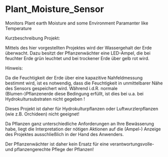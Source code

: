 # Plant_Moisture_Sensor
Monitors Plant earth Moisture and some Environment Paramanter like Temperature 

Kurzbeschreibung Projekt:

Mittels des hier vorgestellten Projektes wird der Wassergehalt der Erde überwacht. Dazu besitzt der Pflanzenwächter eine LED-Ampel, die bei feuchter Erde grün leuchtet und bei trockener Erde über gelb rot wird.

Hinweis:

Da die Feuchtigkeit der Erde über eine kapazitive Nahfeldmessung bestimmt wird, ist es notwendig, dass die Feuchtigkeit in unmittelbarer Nähe des Sensors gespeichert wird. Während i.d.R. normale (Blumen-)Pflanzenerde diese Bedingung erfüllt, ist dies bei u.a. bei Hydrokultursubstraten nicht gegeben !

Dieses Projekt ist daher für Hydrokulturpflanzen oder Luftwurzlerpflanzen (wie z.B. Orchideen) nicht geeignet! 

Da Pflanzen ganz unterschiedliche Anforderungen an Ihre Bewässerung habe, liegt die Interpretation der nötigen Aktionen auf die (Ampel-) Anzeige des Projektes ausschließlich in der Hand des Anwenders. 

Der Pflanzenwächter ist daher kein Ersatz für eine verantwortungsvolle- und pflanzengerechte Pflege der Pflanzen!
